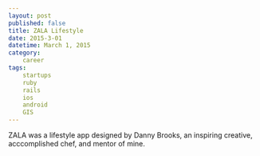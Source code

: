 ```yaml
---
layout: post
published: false
title: ZALA Lifestyle
date: 2015-3-01
datetime: March 1, 2015
category:
    career
tags:
    startups
    ruby
    rails
    ios
    android
    GIS
---
```



ZALA was a lifestyle app designed by Danny Brooks, an inspiring creative, acccomplished chef, and mentor of mine.